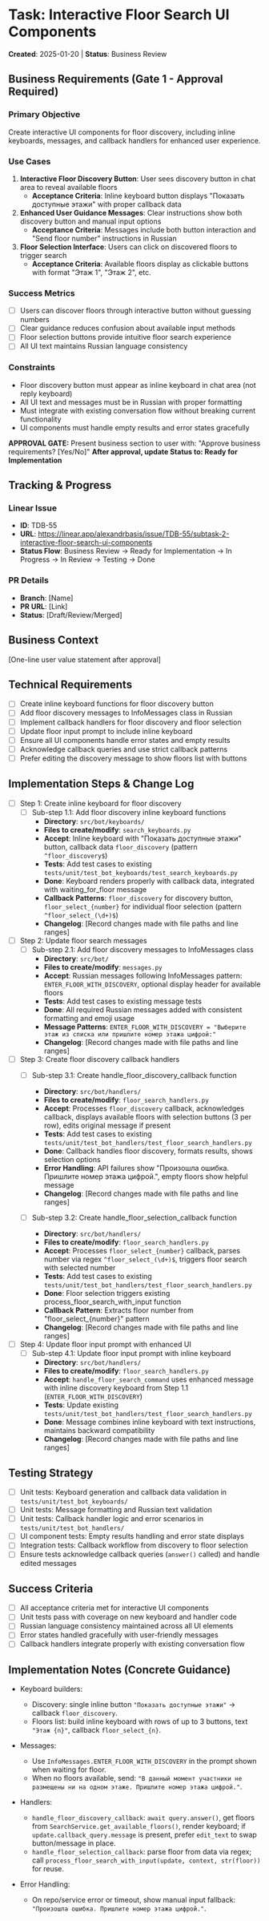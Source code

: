 # Task: Interactive Floor Search UI Components
**Created**: 2025-01-20 | **Status**: Business Review

## Business Requirements (Gate 1 - Approval Required)
### Primary Objective
Create interactive UI components for floor discovery, including inline keyboards, messages, and callback handlers for enhanced user experience.

### Use Cases
1. **Interactive Floor Discovery Button**: User sees discovery button in chat area to reveal available floors
   - **Acceptance Criteria**: Inline keyboard button displays "Показать доступные этажи" with proper callback data
2. **Enhanced User Guidance Messages**: Clear instructions show both discovery button and manual input options
   - **Acceptance Criteria**: Messages include both button interaction and "Send floor number" instructions in Russian
3. **Floor Selection Interface**: Users can click on discovered floors to trigger search
   - **Acceptance Criteria**: Available floors display as clickable buttons with format "Этаж 1", "Этаж 2", etc.

### Success Metrics
- [ ] Users can discover floors through interactive button without guessing numbers
- [ ] Clear guidance reduces confusion about available input methods
- [ ] Floor selection buttons provide intuitive floor search experience
- [ ] All UI text maintains Russian language consistency

### Constraints
- Floor discovery button must appear as inline keyboard in chat area (not reply keyboard)
- All UI text and messages must be in Russian with proper formatting
- Must integrate with existing conversation flow without breaking current functionality
- UI components must handle empty results and error states gracefully

**APPROVAL GATE:** Present business section to user with: "Approve business requirements? [Yes/No]"
**After approval, update Status to: Ready for Implementation**

## Tracking & Progress
### Linear Issue
- **ID**: TDB-55
- **URL**: https://linear.app/alexandrbasis/issue/TDB-55/subtask-2-interactive-floor-search-ui-components
- **Status Flow**: Business Review → Ready for Implementation → In Progress → In Review → Testing → Done

### PR Details
- **Branch**: [Name]
- **PR URL**: [Link]
- **Status**: [Draft/Review/Merged]

## Business Context
[One-line user value statement after approval]

## Technical Requirements
- [ ] Create inline keyboard functions for floor discovery button
- [ ] Add floor discovery messages to InfoMessages class in Russian
- [ ] Implement callback handlers for floor discovery and floor selection
- [ ] Update floor input prompt to include inline keyboard
- [ ] Ensure all UI components handle error states and empty results
 - [ ] Acknowledge callback queries and use strict callback patterns
 - [ ] Prefer editing the discovery message to show floors list with buttons

## Implementation Steps & Change Log
- [ ] Step 1: Create inline keyboard for floor discovery
  - [ ] Sub-step 1.1: Add floor discovery inline keyboard functions
    - **Directory**: `src/bot/keyboards/`
    - **Files to create/modify**: `search_keyboards.py`
    - **Accept**: Inline keyboard with "Показать доступные этажи" button, callback data `floor_discovery` (pattern `^floor_discovery$`)
    - **Tests**: Add test cases to existing `tests/unit/test_bot_keyboards/test_search_keyboards.py`
    - **Done**: Keyboard renders properly with callback data, integrated with waiting_for_floor message
    - **Callback Patterns**: `floor_discovery` for discovery button, `floor_select_{number}` for individual floor selection (pattern `^floor_select_(\d+)$`)
    - **Changelog**: [Record changes made with file paths and line ranges]

- [ ] Step 2: Update floor search messages
  - [ ] Sub-step 2.1: Add floor discovery messages to InfoMessages class
    - **Directory**: `src/bot/`
    - **Files to create/modify**: `messages.py`
    - **Accept**: Russian messages following InfoMessages pattern: `ENTER_FLOOR_WITH_DISCOVERY`, optional display header for available floors
    - **Tests**: Add test cases to existing message tests
    - **Done**: All required Russian messages added with consistent formatting and emoji usage
    - **Message Patterns**: `ENTER_FLOOR_WITH_DISCOVERY = "Выберите этаж из списка или пришлите номер этажа цифрой:"`
    - **Changelog**: [Record changes made with file paths and line ranges]

- [ ] Step 3: Create floor discovery callback handlers
  - [ ] Sub-step 3.1: Create handle_floor_discovery_callback function
    - **Directory**: `src/bot/handlers/`
    - **Files to create/modify**: `floor_search_handlers.py`
    - **Accept**: Processes `floor_discovery` callback, acknowledges callback, displays available floors with selection buttons (3 per row), edits original message if present
    - **Tests**: Add test cases to existing `tests/unit/test_bot_handlers/test_floor_search_handlers.py`
    - **Done**: Callback handles floor discovery, formats results, shows selection options
    - **Error Handling**: API failures show "Произошла ошибка. Пришлите номер этажа цифрой.", empty floors show helpful message
    - **Changelog**: [Record changes made with file paths and line ranges]

  - [ ] Sub-step 3.2: Create handle_floor_selection_callback function
    - **Directory**: `src/bot/handlers/`
    - **Files to create/modify**: `floor_search_handlers.py`
    - **Accept**: Processes `floor_select_{number}` callback, parses number via regex `^floor_select_(\d+)$`, triggers floor search with selected number
    - **Tests**: Add test cases to existing `tests/unit/test_bot_handlers/test_floor_search_handlers.py`
    - **Done**: Floor selection triggers existing process_floor_search_with_input function
    - **Callback Pattern**: Extracts floor number from "floor_select_{number}" pattern
    - **Changelog**: [Record changes made with file paths and line ranges]

- [ ] Step 4: Update floor input prompt with enhanced UI
  - [ ] Sub-step 4.1: Update floor input prompt with inline keyboard
    - **Directory**: `src/bot/handlers/`
    - **Files to create/modify**: `floor_search_handlers.py`
    - **Accept**: `handle_floor_search_command` uses enhanced message with inline discovery keyboard from Step 1.1 (`ENTER_FLOOR_WITH_DISCOVERY`)
    - **Tests**: Update existing `tests/unit/test_bot_handlers/test_floor_search_handlers.py`
    - **Done**: Message combines inline keyboard with text instructions, maintains backward compatibility
    - **Changelog**: [Record changes made with file paths and line ranges]

## Testing Strategy
- [ ] Unit tests: Keyboard generation and callback data validation in `tests/unit/test_bot_keyboards/`
- [ ] Unit tests: Message formatting and Russian text validation
- [ ] Unit tests: Callback handler logic and error scenarios in `tests/unit/test_bot_handlers/`
- [ ] UI component tests: Empty results handling and error state displays
- [ ] Integration tests: Callback workflow from discovery to floor selection
 - [ ] Ensure tests acknowledge callback queries (`answer()` called) and handle edited messages

## Success Criteria
- [ ] All acceptance criteria met for interactive UI components
- [ ] Unit tests pass with coverage on new keyboard and handler code
- [ ] Russian language consistency maintained across all UI elements
- [ ] Error states handled gracefully with user-friendly messages
- [ ] Callback handlers integrate properly with existing conversation flow

## Implementation Notes (Concrete Guidance)

- Keyboard builders:
  - Discovery: single inline button `"Показать доступные этажи"` → callback `floor_discovery`.
  - Floors list: build inline keyboard with rows of up to 3 buttons, text `"Этаж {n}"`, callback `floor_select_{n}`.

- Messages:
  - Use `InfoMessages.ENTER_FLOOR_WITH_DISCOVERY` in the prompt shown when waiting for floor.
  - When no floors available, send: `"В данный момент участники не размещены ни на одном этаже. Пришлите номер этажа цифрой."`.

- Handlers:
  - `handle_floor_discovery_callback`: `await query.answer()`, get floors from `SearchService.get_available_floors()`, render keyboard; if `update.callback_query.message` is present, prefer `edit_text` to swap button/message in place.
  - `handle_floor_selection_callback`: parse floor from data via regex; call `process_floor_search_with_input(update, context, str(floor))` for reuse.

- Error Handling:
  - On repo/service error or timeout, show manual input fallback: `"Произошла ошибка. Пришлите номер этажа цифрой."`.
